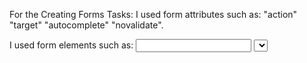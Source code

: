 For the Creating Forms Tasks:
I used form attributes such as: "action" "target" "autocomplete" "novalidate".

I used form elements such as: <input> <label> <select> <textarea> <button> <fieldset> <legend> <datalist> <option>.

I used input type such as:
<input type="button"> <input type="checkbox"> <input type="date"> <input type="email"> <input type="file"> <input type="number"> <input type="password"> <input type="text">

I used input attributes such as:
"value" "readonly" "disabled" "size" "maxlength" "min and max" "multiple" "pattern" "placeholder" "required" "autofocus"
"list" "autocomplete"
